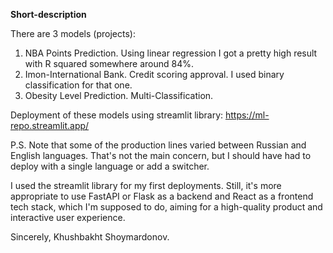 **Short-description**

There are 3 models (projects):
1. NBA Points Prediction. Using linear regression I got a pretty high result with R squared somewhere around 84%. 
2. Imon-International Bank. Credit scoring approval. I used binary classification for that one.
3. Obesity Level Prediction. Multi-Classification.

Deployment of these models using streamlit library: https://ml-repo.streamlit.app/

P.S. Note that some of the production lines varied between Russian and English languages. That's not the main concern, but I should have had to deploy with a single language or add a switcher.  

I used the streamlit library for my first deployments. Still, it's more appropriate to use FastAPI or Flask as a backend and React as a frontend tech stack, which I'm supposed to do, aiming for a high-quality product and interactive user experience.

Sincerely, Khushbakht Shoymardonov.
